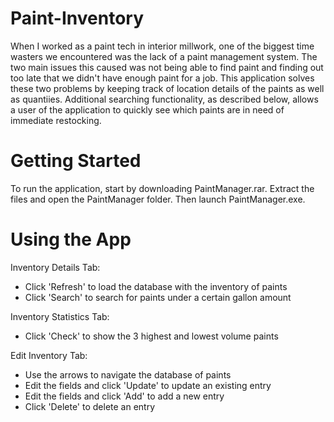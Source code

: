 # Paint-Inventory
When I worked as a paint tech in interior millwork, one of the biggest time wasters we encountered was the lack of a paint management system. The two main issues this caused was not being able to find paint and finding out too late that we didn't have enough paint for a job. This application solves these two problems by keeping track of location details of the paints as well as quantiies. Additional searching functionality, as described below, allows a user of the application to quickly see which paints are in need of immediate restocking. 

# Getting Started
To run the application, start by downloading PaintManager.rar. Extract the files and open the PaintManager folder. Then launch PaintManager.exe. 

# Using the App
Inventory Details Tab:
- Click 'Refresh' to load the database with the inventory of paints
- Click 'Search' to search for paints under a certain gallon amount

Inventory Statistics Tab:
- Click 'Check' to show the 3 highest and lowest volume paints

Edit Inventory Tab:
- Use the arrows to navigate the database of paints
- Edit the fields and click 'Update' to update an existing entry
- Edit the fields and click 'Add' to add a new entry
- Click 'Delete' to delete an entry

